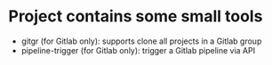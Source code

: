 # Project contains some small tools
+ gitgr (for Gitlab only): supports clone all projects in a Gitlab group
+ pipeline-trigger (for Gitlab only): trigger a Gitlab pipeline via API